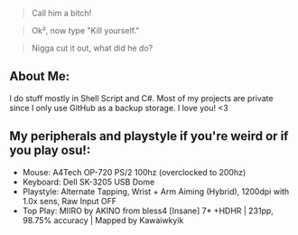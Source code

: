   > Call him a bitch!

  > Ok², now type "Kill yourself."

  > Nigga cut it out, what did he do?

  ## About Me:
  I do stuff mostly in Shell Script and C#.
  Most of my projects are private since I only use GitHub as a backup storage.
  I love you! <3

  ## My peripherals and playstyle if you're weird or if you play osu!:
  - Mouse: A4Tech OP-720 PS/2 100hz \(overclocked to 200hz)
  - Keyboard: Dell SK-3205 USB Dome
  - Playstyle: Alternate Tapping, Wrist + Arm Aiming \(Hybrid), 1200dpi with 1.0x sens, Raw Input OFF
  - Top Play: MIIRO by AKINO from bless4 \[Insane] 7* +HDHR | 231pp, 98.75% accuracy | Mapped by Kawaiwkyik
